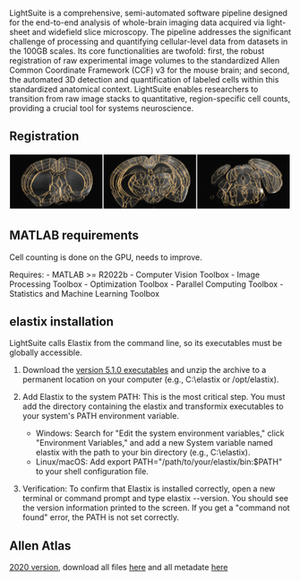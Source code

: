 LightSuite is a comprehensive, semi-automated software pipeline designed for the end-to-end analysis of whole-brain imaging data acquired via light-sheet and widefield slice microscopy. The pipeline addresses the significant challenge of processing and quantifying cellular-level data from datasets in the 100GB scales. Its core functionalities are twofold: first, the robust registration of raw experimental image volumes to the standardized Allen Common Coordinate Framework (CCF) v3 for the mouse brain; and second, the automated 3D detection and quantification of labeled cells within this standardized anatomical context. LightSuite enables researchers to transition from raw image stacks to quantitative, region-specific cell counts, providing a crucial tool for systems neuroscience.

## Registration

![Alt text](images/example_bspline.png)

## MATLAB requirements

Cell counting is done on the GPU, needs to improve.

Requires:
	- MATLAB >= R2022b
	- Computer Vision Toolbox
	- Image Processing Toolbox
	- Optimization Toolbox
	- Parallel Computing Toolbox
	- Statistics and Machine Learning Toolbox

## elastix installation

LightSuite calls Elastix from the command line, so its executables must be globally accessible. 

1. Download the [version 5.1.0 executables](https://github.com/SuperElastix/elastix/releases/tag/5.1.0) and unzip the archive to a permanent location on your computer (e.g., C:\elastix or /opt/elastix).

2. Add Elastix to the system PATH: This is the most critical step. You must add the directory containing the elastix and transformix executables to your system's PATH environment variable.
	- Windows: Search for "Edit the system environment variables," click "Environment Variables," and add a new System variable named elastix with the path to your bin directory (e.g., C:\elastix).
	- Linux/macOS: Add export PATH="/path/to/your/elastix/bin:$PATH" to your shell configuration file.
	
3. Verification: To confirm that Elastix is installed correctly, open a new terminal or command prompt and type elastix --version. You should see the version information printed to the screen. If you get a "command not found" error, the PATH is not set correctly.



## Allen Atlas
[2020 version](https://alleninstitute.github.io/abc_atlas_access/descriptions/Allen-CCF-2020.html), download all files [here](https://allen-brain-cell-atlas.s3.us-west-2.amazonaws.com/index.html#image_volumes/Allen-CCF-2020/20230630/)
and all metadate [here](https://allen-brain-cell-atlas.s3.us-west-2.amazonaws.com/index.html#metadata/Allen-CCF-2020/20230630/)



